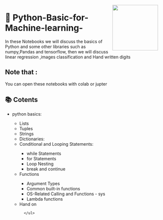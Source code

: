 <p><img align="right" src="https://ums.asu.edu.eg/images/logo.png" width="150" /></p>
<h1>📌 Python-Basic-for-Machine-learning- </h1>
  
<p> In these Notebooks we will discuss the basics of Python and some other libraries such as numpy,Pandas and tensorflow, then we will discuss linear regression ,images classification and Hand written digits </p> 

<h2>Note that : </h2>  <p>You can open these notebooks with colab or jupter </p>

<h2>📚 Cotents</h2>
<ul>
  <li>python basics:</li>
      <ul>
        <li>Lists</li>
        <li>Tuples</li>
        <li>Strings</li>
        <li>Dictionaries:</li>
        <li>Conditional and Looping Statements:</li>
              <ul>
                <li>while Statements</li>
                <li>for Statements</li>
                <li>Loop Nesting</li>
                <li>break and continue</li>
              </ul>
        <li>Functions</li>
        <ul>
        <li>Argument Types</li>  
        <li>Common built-in functions</li>
        <li>OS-Related Calling and Functions - sys</li>
          <li>Lambda functions</li>  
        </ul>
        <li>Hand on</li>
        
      </ul>
  
</ul>  
